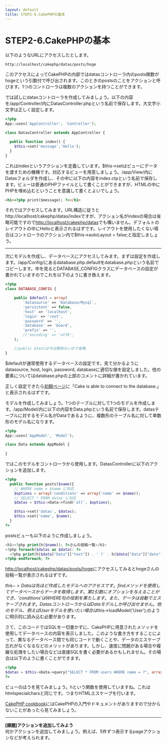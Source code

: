 ```yaml
---
layout: default
title: STEP2-6.CakePHPの基本
---
```

# STEP2-6.CakePHPの基本

以下のようなURLにアクセスしたとします。

    http://localhost/cakephp/datas/posts/hoge

このアクセスによってCakePHPの内部ではdatasコントローラ内のposts関数がhogeという引数付で呼び出されます。このときのpostsのことをアクションと呼びます。1つのコントローラは複数のアクションを持つことができます。

では試しにdatasコントローラを作成してみましょう。以下の内容を/app/Controller/内にDatasController.phpという名前で保存します。大文字小文字は正しく設定します。

```php
<?php
App::uses('AppController', 'Controller');

class DatasController extends AppController {

  public function index() {
    $this->set('message','Hello');
  }
}
```
これはindexというアクションを定義しています。$this->setはビューにデータを渡すための機構です。対応するビューを用意しましょう。/app/View/内にDatasフォルダを作成し、その中に以下の内容をindex.ctpという名前で保存します。ビューは普通のPHPファイルとして書くことができますが、HTMLの中にPHPを埋め込むということを意識して書くとよいでしょう。

```html
<h1><?php print($message); ?></h1>
```
それではアクセスしてみます。URL構造に従うとhttp://localhost/cakephp/datas/indexですが、アクション名がindexの場合は省略可能ですので[http://localhost/cakephp/datas](http://localhost/cakephp/datas)でも構いません。デフォルトのレイアウトの中にHelloと表示されるはずです。レイアウトを使用したくない場合はコントローラのアクション内で$this->autoLayout = false;と指定しましょう。

***

次にモデルを作成し、データベースにアクセスしてみます。まずは設定を作成します。/app/Config/にあるdatabase.php.defaultをdatabase.phpという名前でコピーします。中を見るとDATABASE_CONFIGクラスにデータベースの設定が書かれていますのでこれを以下のように書き換えます。

```php
<?php
class DATABASE_CONFIG {

	public $default = array(
		'datasource' => 'Database/Mysql',
		'persistent' => false,
		'host' => 'localhost',
		'login' => 'root',
		'password' => '',
		'database' => 'board',
		'prefix' => '',
		//'encoding' => 'utf8',
	);

	//public $testは今は関係ないので省略
}
```

$defaultが通常使用するデータベースの設定です。見て分かるようにdatasource, host, login, password, databaseに適切な値を設定しました。他の要素についてはdatabase.phpの上部のコメントに詳細が書かれています。

正しく設定できたら[初期ページ](http://localhost/cakephp/)に「Cake is able to connect to the database.」と表示されるはずです。

モデルを作成してみましょう。1つのテーブルに対して1つのモデルを作成します。/app/Model/内に以下の内容をData.phpという名前で保存します。datasテーブルに対するモデル名がDataであるように、複数形のテーブル名に対して単数形のモデル名になります。

```php
<?php
App::uses('AppModel', 'Model');

class Data extends AppModel {
  
}
```
ではこのモデルをコントローラから使用します。DatasControllerに以下のアクションを追加します。

```php
<?php
  public function posts($name){
    // WHERE name = $name に対応
    $options = array('conditions' => array('name' => $name));
    // SELECT * FROM datas に対応
    $datas = $this->Data->find('all', $options);

    $this->set('datas', $datas);
    $this->set('name', $name);
  }
?>
```
postsビューも以下のように作成しましょう。

```php
<h1><?php print(h($name)); ?>さんの投稿一覧</h1>
<?php foreach($datas as $data): ?>
  <?php print(h($data["Data"]["text"]) . ' (' . h($data["Data"]["date"]) . ')'); ?>
<?php endforeach; ?>
```
[http://localhost/cakephp/datas/posts/hoge](http://localhost/cakephp/datas/posts/hoge)にアクセスしてみるとhogeさんの投稿一覧が表示されるはずです。

$this->Dataは先ほど作成したモデルへのアクセスです。findメソッドを使用してデータベースからデータを取得します。第2引数にオプションを与えることができ、'conditions'はWHERE句の役割を果たします。また、データは自動でエスケープされます。DatasコントローラからはDataモデルしか呼び出せません。他のモデル、例えばUserモデルを使いたい場合は$this->loadModel('User');のように明示的に読み込む必要があります。

さて、このコードではSQLを一切書かずに、CakePHPに用意されたメソッドを使用してデータベースの内容を表示しました。このような書き方をすることによって、異なるデータベース間でも同じコードで動くことや、データのエスケープ忘れがなくなるなどのメリットがあります。しかし、速度に問題がある場合や複雑な処理をしたい場合などは直接SQLを書く必要があるかもしれません。その場合は以下のように書くことができます。

```php
<?php
$datas = $this->Data->query("SELECT * FROM users WHERE name = ?", array($name));
?>
```

ビューのほうを見てみましょう。hという関数を使用していますね。これはhtmlspecialcharsと同じです。つまりHTMLエスケープを行います。

[CakePHP cookbook](http://book.cakephp.org/2.0/ja/)にはCakePHPの入門やドキュメントがありますので分からないことがあったら見てみましょう。

***

**[課題]アクションを追加してみよう**  
何かアクションを追加してみましょう。例えば、5件ずつ表示するpageアクションなどが考えられます。